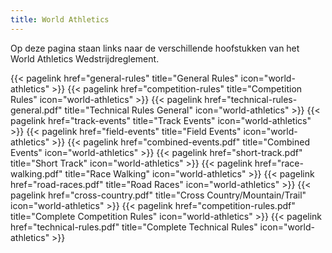 ```yaml
---
title: World Athletics
---
```


Op deze pagina staan links naar de verschillende hoofstukken van het World Athletics Wedstrijdreglement.
<br>

</section>

<section class="flex flex-col flex-wrap min-w-full mt-4 sm:min-w-0">
{{< pagelink href="general-rules" title="General Rules" icon="world-athletics" >}}
{{< pagelink href="competition-rules" title="Competition Rules" icon="world-athletics" >}}
{{< pagelink href="technical-rules-general.pdf" title="Technical Rules General" icon="world-athletics" >}}
{{< pagelink href="track-events" title="Track Events" icon="world-athletics" >}}
{{< pagelink href="field-events" title="Field Events" icon="world-athletics" >}}
{{< pagelink href="combined-events.pdf" title="Combined Events" icon="world-athletics" >}}
{{< pagelink href="short-track.pdf" title="Short Track" icon="world-athletics" >}}
{{< pagelink href="race-walking.pdf" title="Race Walking" icon="world-athletics" >}}
{{< pagelink href="road-races.pdf" title="Road Races" icon="world-athletics" >}}
{{< pagelink href="cross-country.pdf" title="Cross Country/Mountain/Trail" icon="world-athletics" >}}
{{< pagelink href="competition-rules.pdf" title="Complete Competition Rules" icon="world-athletics" >}}
{{< pagelink href="technical-rules.pdf" title="Complete Technical Rules" icon="world-athletics" >}}
